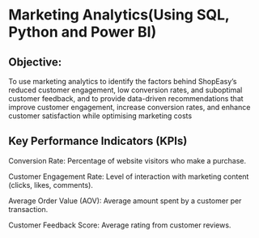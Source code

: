 # Marketing Analytics(Using SQL, Python and Power BI) #
## Objective: ##
To use marketing analytics to identify the factors behind ShopEasy’s reduced customer engagement, low conversion rates, and suboptimal customer feedback, and to provide data-driven recommendations that improve customer engagement, increase conversion rates, and enhance customer satisfaction while optimising marketing costs

## Key Performance Indicators (KPIs) ##
Conversion Rate: Percentage of website visitors who make a purchase.

Customer Engagement Rate: Level of interaction with marketing content (clicks, likes, comments).

Average Order Value (AOV): Average amount spent by a customer per transaction.

Customer Feedback Score: Average rating from customer reviews.



